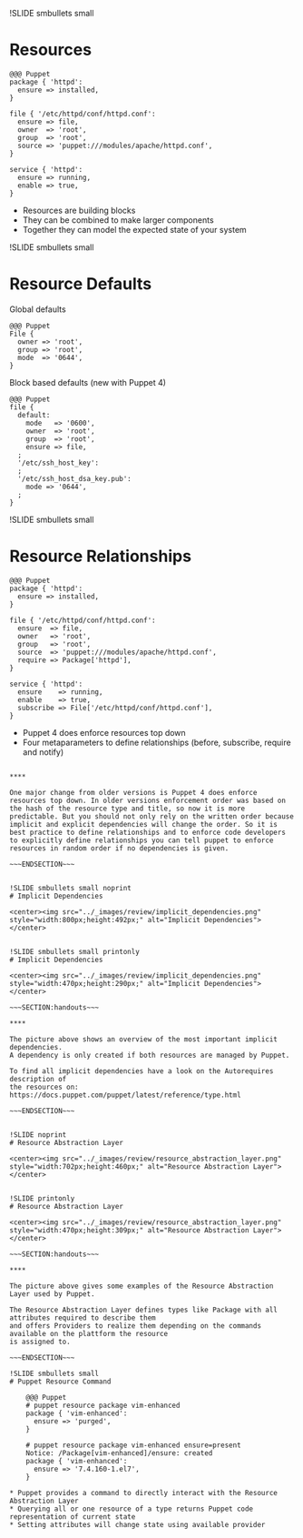 !SLIDE smbullets small
# Resources

    @@@ Puppet
    package { 'httpd':
      ensure => installed,
    }

    file { '/etc/httpd/conf/httpd.conf':
      ensure => file,
      owner  => 'root',
      group  => 'root',
      source => 'puppet:///modules/apache/httpd.conf',
    }

    service { 'httpd':
      ensure => running,
      enable => true,
    }

* Resources are building blocks
* They can be combined to make larger components
* Together they can model the expected state of your system


!SLIDE smbullets small
# Resource Defaults

Global defaults

    @@@ Puppet
    File {
      owner => 'root',
      group => 'root',
      mode  => '0644',
    }

Block based defaults (new with Puppet 4)

    @@@ Puppet
    file {
      default:
        mode   => '0600',
        owner  => 'root',
        group  => 'root',
        ensure => file,
      ;
      '/etc/ssh_host_key':
      ;
      '/etc/ssh_host_dsa_key.pub':
        mode => '0644',
      ;
    }



!SLIDE smbullets small
# Resource Relationships

    @@@ Puppet
    package { 'httpd':
      ensure => installed,
    }

    file { '/etc/httpd/conf/httpd.conf':
      ensure  => file,
      owner   => 'root',
      group   => 'root',
      source  => 'puppet:///modules/apache/httpd.conf',
      require => Package['httpd'],
    }

    service { 'httpd':
      ensure    => running,
      enable    => true,
      subscribe => File['/etc/httpd/conf/httpd.conf'],
    }

* Puppet 4 does enforce resources top down
* Four metaparameters to define relationships (before, subscribe, require and notify)

~~~SECTION:handouts~~~

****

One major change from older versions is Puppet 4 does enforce resources top down. In older versions enforcement order was based on
the hash of the resource type and title, so now it is more predictable. But you should not only rely on the written order because
implicit and explicit dependencies will change the order. So it is best practice to define relationships and to enforce code developers
to explicitly define relationships you can tell puppet to enforce resources in random order if no dependencies is given.

~~~ENDSECTION~~~


!SLIDE smbullets small noprint
# Implicit Dependencies

<center><img src="../_images/review/implicit_dependencies.png" style="width:800px;height:492px;" alt="Implicit Dependencies"></center>


!SLIDE smbullets small printonly
# Implicit Dependencies

<center><img src="../_images/review/implicit_dependencies.png" style="width:470px;height:290px;" alt="Implicit Dependencies"></center>

~~~SECTION:handouts~~~

****

The picture above shows an overview of the most important implicit dependencies.
A dependency is only created if both resources are managed by Puppet.

To find all implicit dependencies have a look on the Autorequires description of
the resources on: https://docs.puppet.com/puppet/latest/reference/type.html

~~~ENDSECTION~~~


!SLIDE noprint
# Resource Abstraction Layer

<center><img src="../_images/review/resource_abstraction_layer.png" style="width:702px;height:460px;" alt="Resource Abstraction Layer"></center>


!SLIDE printonly
# Resource Abstraction Layer

<center><img src="../_images/review/resource_abstraction_layer.png" style="width:470px;height:309px;" alt="Resource Abstraction Layer"></center>

~~~SECTION:handouts~~~

****

The picture above gives some examples of the Resource Abstraction Layer used by Puppet.

The Resource Abstraction Layer defines types like Package with all attributes required to describe them
and offers Providers to realize them depending on the commands available on the plattform the resource
is assigned to.

~~~ENDSECTION~~~

!SLIDE smbullets small
# Puppet Resource Command

    @@@ Puppet
    # puppet resource package vim-enhanced
    package { 'vim-enhanced':
      ensure => 'purged',
    }

    # puppet resource package vim-enhanced ensure=present
    Notice: /Package[vim-enhanced]/ensure: created
    package { 'vim-enhanced':
      ensure => '7.4.160-1.el7',
    }

* Puppet provides a command to directly interact with the Resource Abstraction Layer
* Querying all or one resource of a type returns Puppet code representation of current state
* Setting attributes will change state using available provider
